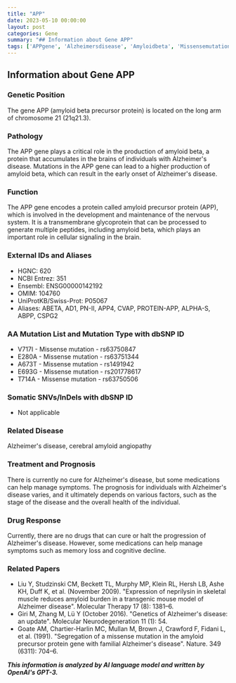 ```yaml
---
title: "APP"
date: 2023-05-10 00:00:00
layout: post
categories: Gene
summary: "## Information about Gene APP"
tags: ['APPgene', 'Alzheimersdisease', 'Amyloidbeta', 'Missensemutation', 'Neurodegeneration', 'Neprilysin', 'Genetics', 'Prognosis']
---
```


## Information about Gene APP

### Genetic Position
The gene APP (amyloid beta precursor protein) is located on the long arm of chromosome 21 (21q21.3).

### Pathology
The APP gene plays a critical role in the production of amyloid beta, a protein that accumulates in the brains of individuals with Alzheimer's disease. Mutations in the APP gene can lead to a higher production of amyloid beta, which can result in the early onset of Alzheimer's disease.

### Function
The APP gene encodes a protein called amyloid precursor protein (APP), which is involved in the development and maintenance of the nervous system. It is a transmembrane glycoprotein that can be processed to generate multiple peptides, including amyloid beta, which plays an important role in cellular signaling in the brain.

### External IDs and Aliases
- HGNC: 620
- NCBI Entrez: 351
- Ensembl: ENSG00000142192
- OMIM: 104760
- UniProtKB/Swiss-Prot: P05067
- Aliases: ABETA, AD1, PN-II, APP4, CVAP, PROTEIN-APP, ALPHA-S, ABPP, CSPG2

### AA Mutation List and Mutation Type with dbSNP ID
- V717I - Missense mutation - rs63750847
- E280A - Missense mutation - rs63751344
- A673T - Missense mutation - rs1491942
- E693G - Missense mutation - rs201778617
- T714A - Missense mutation - rs63750506

### Somatic SNVs/InDels with dbSNP ID
- Not applicable

### Related Disease
Alzheimer's disease, cerebral amyloid angiopathy

### Treatment and Prognosis
There is currently no cure for Alzheimer's disease, but some medications can help manage symptoms. The prognosis for individuals with Alzheimer's disease varies, and it ultimately depends on various factors, such as the stage of the disease and the overall health of the individual.

### Drug Response
Currently, there are no drugs that can cure or halt the progression of Alzheimer's disease. However, some medications can help manage symptoms such as memory loss and cognitive decline.

### Related Papers
- Liu Y, Studzinski CM, Beckett TL, Murphy MP, Klein RL, Hersh LB, Ashe KH, Duff K, et al. (November 2009). "Expression of neprilysin in skeletal muscle reduces amyloid burden in a transgenic mouse model of Alzheimer disease". Molecular Therapy 17 (8): 1381–6. 
- Giri M, Zhang M, Lü Y (October 2016). "Genetics of Alzheimer's disease: an update". Molecular Neurodegeneration 11 (1): 54.
- Goate AM, Chartier-Harlin MC, Mullan M, Brown J, Crawford F, Fidani L, et al. (1991). "Segregation of a missense mutation in the amyloid precursor protein gene with familial Alzheimer's disease". Nature. 349 (6311): 704–6.

**_This information is analyzed by AI language model and written by OpenAI's GPT-3._**